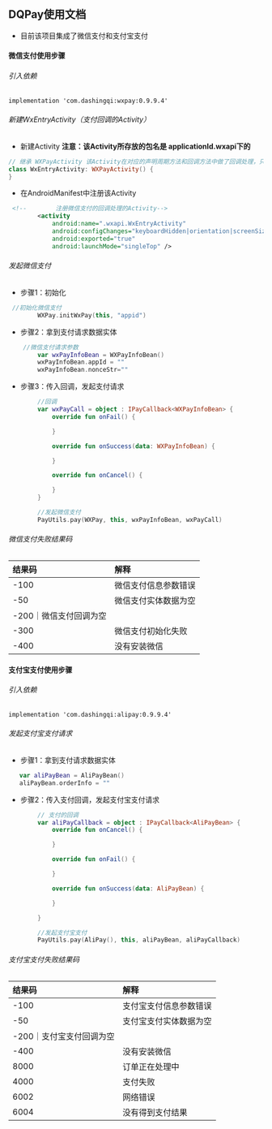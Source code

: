 ## DQPay使用文档
- 目前该项目集成了微信支付和支付宝支付

#### 微信支付使用步骤
###### 引入依赖
```
implementation 'com.dashingqi:wxpay:0.9.9.4'
```
###### 新建WxEntryActivity（支付回调的Activity）
- 新建Activity
**注意：该Activity所存放的包名是 applicationId.wxapi下的**
```kotlin
// 继承 WXPayActivity 该Activity在对应的声明周期方法和回调方法中做了回调处理，只需继承即可不用做其他处理
class WxEntryActivity: WXPayActivity() {
}
```
- 在AndroidManifest中注册该Activity
```xml
 <!--        注册微信支付的回调处理的Activity-->
        <activity
            android:name=".wxapi.WxEntryActivity"
            android:configChanges="keyboardHidden|orientation|screenSize"
            android:exported="true"
            android:launchMode="singleTop" />
```
###### 发起微信支付
- 步骤1：初始化
```kotlin
 //初始化微信支付
        WXPay.initWxPay(this, "appid")
```
- 步骤2：拿到支付请求数据实体
```kotlin
    //微信支付请求参数
        var wxPayInfoBean = WXPayInfoBean()
        wxPayInfoBean.appId = ""
        wxPayInfoBean.nonceStr=""
```
- 步骤3：传入回调，发起支付请求
```kotlin
        //回调
        var wxPayCall = object : IPayCallback<WXPayInfoBean> {
            override fun onFail() {

            }

            override fun onSuccess(data: WXPayInfoBean) {

            }

            override fun onCancel() {

            }
        }

        //发起微信支付
        PayUtils.pay(WXPay, this, wxPayInfoBean, wxPayCall)

```
###### 微信支付失败结果码
|结果码|解释|
|:-----|:-----|
|-100|微信支付信息参数错误|
|-50|微信支付实体数据为空|
|-200｜微信支付回调为空|
|-300|微信支付初始化失败|
|-400|没有安装微信|
#### 支付宝支付使用步骤

###### 引入依赖
```
implementation 'com.dashingqi:alipay:0.9.9.4'
```
###### 发起支付宝支付请求
- 步骤1：拿到支付请求数据实体
```kotlin
   var aliPayBean = AliPayBean()
   aliPayBean.orderInfo = ""
```
- 步骤2：传入支付回调，发起支付宝支付请求
```kotlin
        // 支付的回调
        var aliPayCallback = object : IPayCallback<AliPayBean> {
            override fun onCancel() {

            }

            override fun onFail() {

            }

            override fun onSuccess(data: AliPayBean) {

            }

        }

        //发起支付宝支付
        PayUtils.pay(AliPay(), this, aliPayBean, aliPayCallback)
```
###### 支付宝支付失败结果码
|结果码|解释|
|:-----|:-----|
|-100|支付宝支付信息参数错误|
|-50|支付宝支付实体数据为空|
|-200｜支付宝支付回调为空|
|-400|没有安装微信|
|8000|订单正在处理中|
|4000|支付失败|
|6002|网络错误|
|6004|没有得到支付结果|